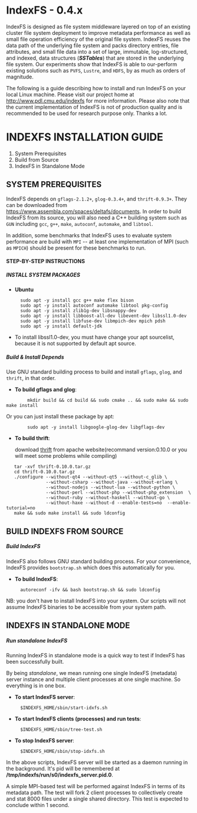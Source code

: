 IndexFS - 0.4.x
===============

IndexFS is designed as file system middleware layered on top of an
existing cluster file system deployment to improve metadata performance
as well as small file operation efficiency of the original file system.
IndexFS reuses the data path of the underlying file system and packs
directory entries, file attributes, and small file data into a set of
large, immutable, log-structured, and indexed, data structures
(**_SSTables_**) that are stored in the underlying file system. Our
experiments show that IndexFS is able to our-perform existing solutions
such as `PVFS`, `Lustre`, and `HDFS`, by as much as orders of magnitude.

The following is a guide describing how to install and run IndexFS on
your local Linux machine. Please visit our project home at
http://www.pdl.cmu.edu/indexfs for more information. Please also note that
the current implementation of IndexFS is not of production quality
and is recommended to be used for research purpose only. Thanks a lot.

INDEXFS INSTALLATION GUIDE
==========================

1. System Prerequisites
2. Build from Source
3. IndexFS in Standalone Mode

SYSTEM PREREQUISITES
--------------------

IndexFS depends on `gflags-2.1.2+`, `glog-0.3.4+`, and `thrift-0.9.3+`.
They can be downloaded from https://www.assembla.com/spaces/deltafs/documents.
In order to build IndexFS from its source, you will also need a C++
building system such as `GUN` including `gcc`, `g++`, `make`,
`autoconf`, `automake`, and `libtool`.

In addition, some benchmarks that IndexFS uses to evaluate system
performance are build with `MPI` -- at least one implementation of MPI
(such as `MPICH`) should be present for these benchmarks to run.

#### STEP-BY-STEP INSTRUCTIONS

##### INSTALL SYSTEM PACKAGES

* **Ubuntu**

        sudo apt -y install gcc g++ make flex bison
        sudo apt -y install autoconf automake libtool pkg-config
        sudo apt -y install zlib1g-dev libsnappy-dev
        sudo apt -y install libboost-all-dev libevent-dev libssl1.0-dev
        sudo apt -y install libfuse-dev libmpich-dev mpich pdsh
        sudo apt -y install default-jdk
- To install libssl1.0-dev, you must have change your apt sourcelist, because it is not supported by default apt source.

##### Build & Install Depends

Use GNU standard building process to build and install `gflags`,
`glog`, and `thrift`, in that order.

* **To build gflags and glog**:

```
        mkdir build && cd build && sudo cmake .. && sudo make && sudo make install
```
Or you can just install these package by apt:
```
        sudo apt -y install libgoogle-glog-dev libgflags-dev
```

* **To build thrift**:

   download [thrift](https://archive.apache.org/dist/thrift/0.10.0/) from apache website(recommand version:0.10.0 or you will meet some problems while compiling)
```
   tar -xvf thrift-0.10.0.tar.gz
   cd thrift-0.10.0.tar.gz
   ./configure --without-qt4 --without-qt5 --without-c_glib \
               --without-csharp --without-java --without-erlang \
               --without-nodejs --without-lua --without-python \
               --without-perl --without-php --without-php_extension  \
               --without-ruby --without-haskell --without-go \
               --without-haxe --without-d --enable-tests=no  --enable-tutorial=no
   make && sudo make install && sudo ldconfig
```

BUILD INDEXFS FROM SOURCE
-------------------------

##### Build IndexFS

IndexFS also follows GNU standard building process. For your
convenience, IndexFS provides `bootstrap.sh` which does this
automatically for you.

* **To build IndexFS**:
  
        autoreconf -ifv && bash bootstrap.sh && sudo ldconfig

NB: you don't have to install IndexFS into your system. Our scripts
will not assume IndexFS binaries to be accessible from your system path.

INDEXFS IN STANDALONE MODE
--------------------------

##### Run standalone IndexFS

Running IndexFS in standalone mode is a quick way to test if IndexFS
has been successfully built.

By being _standalone_, we mean running one single IndexFS (metadata)
server instance and multiple client processes at one single machine.
So everything is in one box.

* **To start IndexFS server**:

        $INDEXFS_HOME/sbin/start-idxfs.sh

* **To start IndexFS clients (processes) and run tests**:

        $INDEXFS_HOME/sbin/tree-test.sh

* **To stop IndexFS server**:

        $INDEXFS_HOME/sbin/stop-idxfs.sh

In the above scripts, IndexFS server will be started as a daemon
running in the background. It's pid will be remembered at
**/tmp/indexfs/run/s0/indexfs_server.pid.0**.

A simple MPI-based test will be performed against IndexFS in terms of
its metadata path. The test will fork 2 client processes to
collectively create and stat 8000 files under a single shared
directory. This test is expected to conclude within 1 second.

